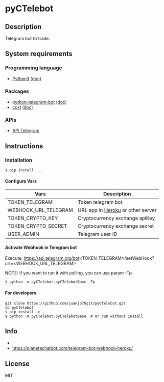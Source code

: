 # pyCTelebot


## Description

Telegram bot to trade.


## System requirements

### Programming language
* [Python3](https://www.python.org/) [(doc)](https://docs.python.org/)

### Packages
* [python-telegram-bot](https://github.com/python-telegram-bot/python-telegram-bot) [(doc)](https://python-telegram-bot.readthedocs.io/en/stable/)
* [ccxt](https://github.com/ccxt/ccxt) [(doc)](https://docs.ccxt.com/en/latest/manual.html)
### APIs
* [API Telegram](https://core.telegram.org/bots/api)

## Instructions
### Installation

```shell
$ pip install ...
```
#### Configure Vars

| Vars                 | Description                                                  |
|----------------------|--------------------------------------------------------------|
| TOKEN_TELEGRAM       | Token telegram bot                                           |
| WEBHOOK_URL_TELEGRAM | URL app in [Heroku](https://www.heroku.com/) or other server |
| TOKEN_CRYPTO_KEY     | Cryptocurrency exchange apiKey                               |
| TOKEN_CRYPTO_SECRET  | Cryptocurrency exchange secret                               |
| USER_ADMIN           | Telegram user ID                                             |

#### Activate Webhook in Telegram bot
Execute: https://api.telegram.org/bot<TOKEN_TELEGRAM>/setWebHook?url=<WEBHOOK_URL_TELEGRAM>

NOTE: If you want to run it with polling, you can use param -Tp
```shell
$ python -m pyCTelebot.pyCTelebotBase -Tp
```

#### For developers
```shell
git clone https://github.com/juanjo78git/pyCTelebot.git
cd pyCTelebot
$ pip install -e . 
$ python -m pyCTelebot.pyCTelebotBase  # Or run without install
```


## Info
- 
- https://planetachatbot.com/telegram-bot-webhook-heroku/

## License

MIT
